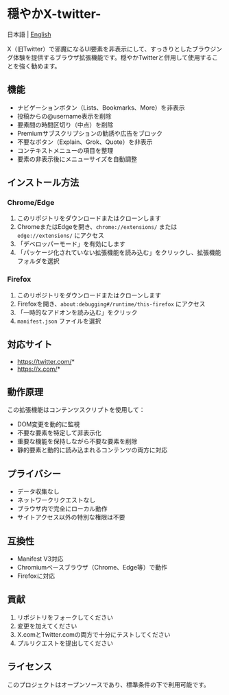 # 穏やかX-twitter-

日本語 | [English](README.md)

X（旧Twitter）で邪魔になるUI要素を非表示にして、すっきりとしたブラウジング体験を提供するブラウザ拡張機能です。穏やかTwitterと併用して使用することを強く勧めます。

## 機能

- ナビゲーションボタン（Lists、Bookmarks、More）を非表示
- 投稿からの@username表示を削除
- 要素間の時間区切り（中点）を削除
- Premiumサブスクリプションの勧誘や広告をブロック
- 不要なボタン（Explain、Grok、Quote）を非表示
- コンテキストメニューの項目を整理
- 要素の非表示後にメニューサイズを自動調整

## インストール方法

### Chrome/Edge
1. このリポジトリをダウンロードまたはクローンします
2. ChromeまたはEdgeを開き、`chrome://extensions/` または `edge://extensions/` にアクセス
3. 「デベロッパーモード」を有効にします
4. 「パッケージ化されていない拡張機能を読み込む」をクリックし、拡張機能フォルダを選択

### Firefox
1. このリポジトリをダウンロードまたはクローンします
2. Firefoxを開き、`about:debugging#/runtime/this-firefox` にアクセス
3. 「一時的なアドオンを読み込む」をクリック
4. `manifest.json` ファイルを選択

## 対応サイト

- https://twitter.com/*
- https://x.com/*

## 動作原理

この拡張機能はコンテンツスクリプトを使用して：
- DOM変更を動的に監視
- 不要な要素を特定して非表示化
- 重要な機能を保持しながら不要な要素を削除
- 静的要素と動的に読み込まれるコンテンツの両方に対応

## プライバシー

- データ収集なし
- ネットワークリクエストなし
- ブラウザ内で完全にローカル動作
- サイトアクセス以外の特別な権限は不要

## 互換性

- Manifest V3対応
- Chromiumベースブラウザ（Chrome、Edge等）で動作
- Firefoxに対応

## 貢献

1. リポジトリをフォークしてください
2. 変更を加えてください
3. X.comとTwitter.comの両方で十分にテストしてください
4. プルリクエストを提出してください

## ライセンス

このプロジェクトはオープンソースであり、標準条件の下で利用可能です。
